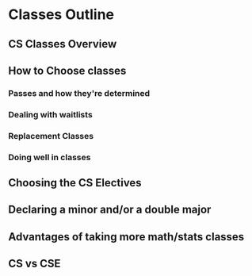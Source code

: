 # Classes Outline

## CS Classes Overview

## How to Choose classes

### Passes and how they're determined

### Dealing with waitlists

### Replacement Classes

### Doing well in classes

## Choosing the CS Electives

## Declaring a minor and/or a double major

## Advantages of taking more math/stats classes

## CS vs CSE
